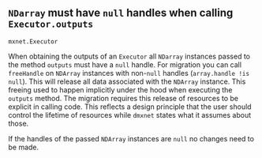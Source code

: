 ## `NDarray` must have `null` handles when calling `Executor.outputs`

`mxnet.Executor`

When obtaining the outputs of an `Executor` all `NDarray` instances passed to
the method `outputs` must have a `null` handle. For migration you can call
`freeHandle` on `NDArray` instances with non-`null` handles
(`array.handle !is null`). This will release all data associated with the
`NDArray` instance. This freeing used to happen implicitly under the hood when
executing the `outputs` method. The migration requires this release of
resources to be explicit in calling code. This reflects a design principle that
the user should control the lifetime of resources while `dmxnet` states what it
assumes about those.

If the handles of the passed `NDArray` instances are `null` no changes need to
be made.
